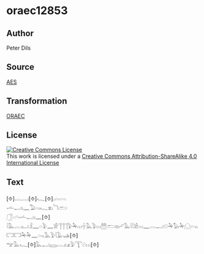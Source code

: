 # oraec12853

## Author

Peter Dils

## Source

[AES](https://github.com/simondschweitzer/aes)

## Transformation

[ORAEC](https://oraec.github.io/)

## License

<a rel="license" href="http://creativecommons.org/licenses/by-sa/4.0/"><img alt="Creative Commons License" style="border-width:0" src="https://i.creativecommons.org/l/by-sa/4.0/88x31.png" /></a><br />This work is licensed under a <a rel="license" href="http://creativecommons.org/licenses/by-sa/4.0/">Creative Commons Attribution-ShareAlike 4.0 International License</a>

## Text

[⯑]𓂋𓐛𓏤[⯑]𓆑[⯑]𓊪𓏏𓇯<br>
𓌡𓂝𓏤𓈖𓅐𓏏𓏤𓆑𓁷𓏤𓆓𓂧<br>
𓃂𓏏𓄹𓌡𓂝𓏤𓈖[⯑]<br>
𓇋𓅓𓐛𓂠𓏎𓈖𓏏𓅱𓈖𓀀𓊹𓊹𓊹𓅱𓅆𓏥𓏶𓅓𓅱𓏥𓊽𓊽𓂧𓊖𓏤𓄔𓅓𓇋𓇋𓀀𓏥𓈖𓂋𓂝𓇳𓅆𓅃𓅆𓈌𓏏𓏭𓉐𓉐𓅆𓅆𓈖𓏏𓏭𓅓𓅱𓇋𓄿𓊛[⯑]<br>
𓅠𓅓𓆑[⯑]𓅓𓂝𓈙𓂋𓃭𓅱𓇰𓇳𓏥[⯑]<br>
